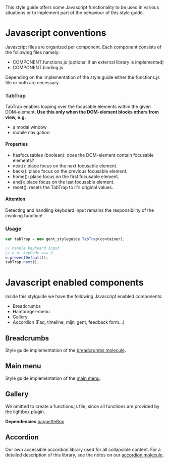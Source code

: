 This style guide offers some Javascript functionality to
be used in various situations or to implement part of
the behaviour of this style guide.

# Javascript conventions

Javascript files are organized per component. Each component consists of
the following files namely:

* COMPONENT.functions.js (optional if an external library is implemented)
* COMPONENT.binding.js

Depending on the implementation of the style guide either the functions.js
file or both are necessary.

### TabTrap

TabTrap enables looping over the focusable elements within the given
DOM-element.
**Use this only when the DOM-element blocks others from view, e.g.**

* a modal window
* mobile navigation

#### Properties

* hasfocusables (boolean): does the DOM-element contain focusable elements?
* next(): place focus on the next focusable element.
* back(): place focus on the previous focusable element.
* home(): place focus on the first focusable element.
* end(): place focus on the last focusable element.
* reset(): resets the TabTrap to it's original values.

#### Attention

Detecting and handling keyboard input remains the responsibility of the invoking
function!

### Usage

```javascript
var tabTrap = new gent_styleguide.TabTrap(container);

// handle keyboard input
// e.g. keyCode === 9
e.preventDefault();
tabTrap.next();
```

# Javascript enabled components

Inside this stylguide we have the following Javascript enabled components:

* Breadcrumbs
* Hamburger-menu
* Gallery
* Accordion (Faq, timeline, mijn_gent, feedback form...)

## Breadcrumbs

Style guide implementation of the
<a href="{{path '/components/detail/breadcrumbs'}}">breadcrumbs molecule</a>.

## Main menu

Style guide implementation of the
<a href="{{path '/components/detail/menu'}}">main menu</a>.

## Gallery

We omitted to create a functions.js file, since all functions are provided
by the lightbox plugin.

**Dependencies**
[baguetteBox](https://github.com/feimosi/baguetteBox.js)

## Accordion

Our own accessible accordion library used for all collapsible content.
For a detailed description of this library, see the notes on our
<a href="{{path '/components/detail/accordion'}}">accordion molecule</a>.
